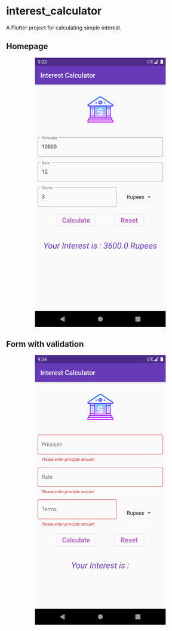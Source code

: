 
# interest_calculator

A Flutter project for calculating simple interest.

<h2> Homepage</h2>
<p align="center">
  <img src="https://github.com/amirjadhav/flutter-interest_calculator/blob/master/interest_cal.png" width="350" title="Interest calculator">
</p>
<h2> Form with validation</h2>
<p align="center">
 <img src="https://github.com/amirjadhav/flutter-interest_calculator/blob/master/interest_cal1.png" width="350">  
</p>
